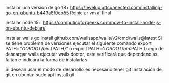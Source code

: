 Instalar una version de go 18+
https://levelup.gitconnected.com/installing-go-on-ubuntu-b443a8f0eb55
Reiniciar vm al final

Instalar node 15+
https://computingforgeeks.com/how-to-install-node-js-on-ubuntu-debian/

Instalar wails
go install github.com/wailsapp/wails/v2/cmd/wails@latest
Si se tiene problema de versiones ejecutar el siguiente comando
export PATH="${GOROOT}/bin:${PATH}"
o
export PATH=${GOROOT}/bin:$PATH
Luego de descargar wails ejecutar wails doctor, este verificará que dependendias faltan e indicará la forma de instalarlas

Si desean usar el modo de desarrollo es necesario tener git
Instalación de git en ubuntu:
sudo apt install git